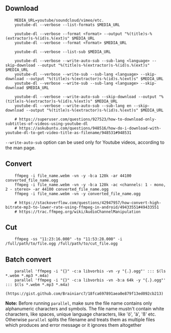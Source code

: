 ## Download

        MEDIA_URL=youtube/soundcloud/vimeo/etc.
        youtube-dl --verbose --list-formats $MEDIA_URL
        
        youtube-dl --verbose --format <format> --output "%(title)s-%(extractor)s-%(id)s.%(ext)s" $MEDIA_URL
        youtube-dl --verbose --format <format> $MEDIA_URL
        
        youtube-dl --verbose --list-sub $MEDIA_URL
        
        youtube-dl --verbose --write-auto-sub --sub-lang <language> --skip-download --output "%(title)s-%(extractor)s-%(id)s.%(ext)s" $MEDIA_URL
        youtube-dl --verbose --write-sub --sub-lang <language> --skip-download --output "%(title)s-%(extractor)s-%(id)s.%(ext)s" $MEDIA_URL
        youtube-dl --verbose --write-sub --sub-lang <language> --skip-download $MEDIA_URL
        
        youtube-dl --verbose --write-auto-sub --skip-download --output "%(title)s-%(extractor)s-%(id)s.%(ext)s" $MEDIA_URL
        youtube-dl --verbose --write-auto-sub --sub-lang en --skip-download --output "%(title)s-%(extractor)s-%(id)s.%(ext)s" $MEDIA_URL
        
        # https://superuser.com/questions/927523/how-to-download-only-subtitles-of-videos-using-youtube-dl
        # https://askubuntu.com/questions/948516/how-do-i-download-with-youtube-dl-to-get-video-title-as-filename/948531#948531
        
`--write-auto-sub` option can be used only for Youtube videos, according to the man page.


## Convert

        ffmpeg -i file_name.webm -vn -y -b:a 128k -ar 44100 converted_file_name.ogg
        ffmpeg -i file_name.webm -vn -y -b:a 128k -ac <channels: 1 - mono, 2 - stereo> -ar 44100 converted_file_name.ogg
        ffmpeg -i file_name.webm -vn -y converted_file_name.ogg
        
        # https://stackoverflow.com/questions/42947957/how-convert-high-bitrate-mp3-to-lower-rate-using-ffmpeg-in-android/49433551#49433551
        # https://trac.ffmpeg.org/wiki/AudioChannelManipulation

## Cut

        ffmpeg -ss "11:23:16.000" -to "11:53:28.000" -i /full/path/to/file.ogg /full/path/to/cut_file.ogg

## Batch convert

        parallel 'ffmpeg -i "{}" -c:a libvorbis -vn -y "{.}.ogg"' ::: $(ls *.webm *.mp3 *.m4a)
        parallel 'ffmpeg -i "{}" -c:a libvorbis -vn -b:a 64k -y "{.}.ogg"' ::: $(ls *.webm *.mp3 *.m4a)
        (https://gist.github.com/Brainiarc7/18fca697891aea0e879f13ed092cb213)

**Note:** Before running `parallel`, make sure the file name contains only alphanumeric characters and symbols.
The file name mustn't contain white characters, like spaces, unique language characters, like 'ö', 'ä', 'ß' etc.
Otherwise `parallel` splits the filename and treats them as multiple files which produces and error message 
or it ignores them altogether
